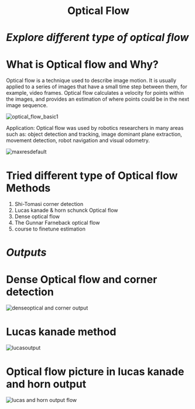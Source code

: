 # <h><center><b>Optical Flow </b></center></h>

# ***Explore different type of optical flow***

# **What is Optical flow and Why?**

Optical flow is a technique used to describe image motion. It is usually applied to a series of images that have a small time step between them, for example, video frames. 
Optical flow calculates a velocity for points within the images, and provides an estimation of where points could be in the next image sequence.

![optical_flow_basic1](https://user-images.githubusercontent.com/75832198/229846996-7580ad70-5fbe-4833-a3ad-c1d58ad282c3.jpg)

Application: Optical flow was used by robotics researchers in many areas such as: object detection and tracking, image dominant plane extraction, movement detection, robot navigation and visual odometry.

![maxresdefault](https://user-images.githubusercontent.com/75832198/229846312-85aa5069-3836-4845-b563-adc6c8938b00.jpg)


# **Tried different type of Optical flow Methods**

1. Shi-Tomasi corner detection
2. Lucas kanade & horn schunck Optical flow
3. Dense optical flow
4. The Gunnar Farneback optical flow
5. course to finetune estimation

# ***Outputs***

# **Dense Optical flow and corner detection**

![denseoptical and corner output](https://user-images.githubusercontent.com/75832198/229847139-ddd9a751-b42a-43e4-b010-3c3ad626b364.jpeg)

# **Lucas kanade method**


![lucasoutput](https://user-images.githubusercontent.com/75832198/229847166-f3f2ed4b-f74a-4b56-a98e-a0b5f40d85a1.jpeg)

# **Optical flow picture in lucas kanade and horn output**

![lucas and horn output flow](https://user-images.githubusercontent.com/75832198/229847217-6faadde7-854e-45f9-97c0-cf2d62c808c1.png)
